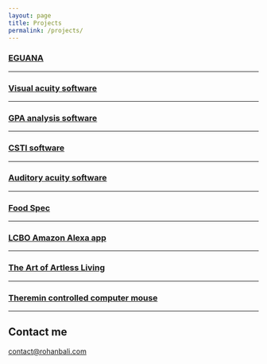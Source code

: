 ```yaml
---
layout: page
title: Projects
permalink: /projects/
---
```


### [EGUANA](https://github.com/tux4kids/tuxmania)
 
***

### [Visual acuity software](https://github.com/AkshayAgarwal007/Moodly)
***

### [GPA analysis software](https://github.com/AkshayAgarwal007/Moodly)
***

### [CSTI software](https://github.com/AkshayAgarwal007/Moodly)
***

### [Auditory acuity software](https://github.com/AkshayAgarwal007/Moodly)
***

### [Food Spec](https://github.com/AkshayAgarwal007/Moodly)
***

### [LCBO Amazon Alexa app](https://github.com/AkshayAgarwal007/Moodly)
***

### [The Art of Artless Living](https://github.com/AkshayAgarwal007/Moodly)
***

### [Theremin controlled computer mouse](https://github.com/AkshayAgarwal007/Moodly)
***

## Contact me

contact@rohanbali.com